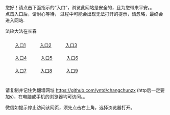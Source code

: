 您好！请点击下面指示的“入口”，浏览此网站是安全的，且为您带来平安。。 <br/>
点击入口后，请耐心等待， 过程中可能会出现无法打开的提示，请忽略，最终会进入网站. </br>

法轮大法在长春<br/>
<div style="padding:10px"><a style="margin:20px" target="_blank" href="https://di4bapidkbsps.cloudfront.net/2Qpsp?zjoqgwot" id="ccLink1" rel="nofollow">入口1</a> <a target="_blank" style="margin:20px" href="https://d1yhmk18nea5iu.cloudfront.net/2Qpsp?ehcfuqnm" id="ccLink2" rel="nofollow">入口2</a> <a style="margin:20px" target="_blank" href="https://d2z3h90wy40z7i.cloudfront.net/2Qpsp?lqjksl" id="ccLink3" rel="nofollow">入口3</a></div>

<div style="padding:10px" ><a style="margin:20px" target="_blank" href="https://di4bapidkbsps.cloudfront.net/2Qpsp?zjoqgwot" id="ccLink4" rel="nofollow">入口4</a> <a style="margin:20px" href="https://d1yhmk18nea5iu.cloudfront.net/2Qpsp?ehcfuqnm" target="_blank" id="ccLink5" rel="nofollow">入口5</a> <a style="margin:20px" href="https://d2z3h90wy40z7i.cloudfront.net/2Qpsp?lqjksl" target="_blank" id="ccLink6" rel="nofollow">入口6</a></div>

<div style="padding:10px"><a style="margin:20px" target="_blank" href="https://di4bapidkbsps.cloudfront.net/2Qpsp?zjoqgwot" id="ccLink7" rel="nofollow">入口7</a> <a style="margin:20px" href="https://d1yhmk18nea5iu.cloudfront.net/2Qpsp?ehcfuqnm" target="_blank" id="ccLink8" rel="nofollow">入口8</a> <a style="margin:20px" target="_blank" href="https://d2z3h90wy40z7i.cloudfront.net/2Qpsp?lqjksl" id="ccLink9" rel="nofollow">入口9</a></div>

<br/>



请复制并记住免翻墙网址 https://github.com/yntd/changchunzx (http后一定要加s)，在电脑或手机的浏览器均可访问。。<br/>

微信如提示停止访问该网页，须先点击右上角，选择浏览器打开。
